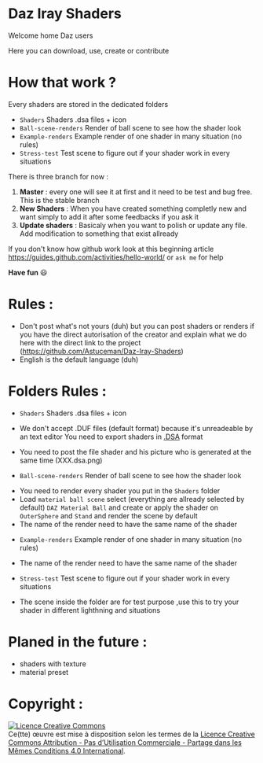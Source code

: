 # Daz Iray Shaders 
Welcome home Daz users

Here you can download, use, create or contribute

# How that work ?
Every shaders are stored in the dedicated folders

- `Shaders`               Shaders .dsa files + icon
- `Ball-scene-renders`    Render of ball scene to see how the shader look
- `Example-renders`       Example render of one shader in many situation (no rules)
- `Stress-test`           Test scene to figure out if your shader work in every situations

There is three branch for now :

1. **Master** : every one will see it at first and it need to be test and bug free. This is the stable branch
2. **New Shaders** : When you have created something completly new and want simply to add it after some feedbacks if you ask it
3. **Update shaders** : Basicaly when you want to polish or update any file. Add modification to something that exist allready


If you don't know how github work look at this beginning article https://guides.github.com/activities/hello-world/ or `ask me` for help

**Have fun**  :smiley:

# Rules :
- Don't post what's not yours (duh) but you can post shaders or renders if you have the direct autorisation of the creator and explain what we do here with the direct link to the project (https://github.com/Astuceman/Daz-Iray-Shaders)
- English is the default language (duh)

# Folders Rules :
- `Shaders`               Shaders .dsa files + icon
+ We don't accept .DUF files (default format) because it's unreadeable by an text editor
You need to export shaders in <a href="https://youtu.be/wvOotDR_cuI" target="_blank">.DSA</a> format
* You need to post the file shader and his picture who is generated at the same time (XXX.dsa.png)
- `Ball-scene-renders`    Render of ball scene to see how the shader look
* You need to render every shader you put in the `Shaders` folder 
* Load `material ball scene` select (everything are allready selected by default) `DAZ Material Ball` and create or apply the shader on `OuterSphere` and `Stand` and render the scene by default
* The name of the render need to have the same name of the shader
- `Example-renders`       Example render of one shader in many situation (no rules)
* The name of the render need to have the same name of the shader
- `Stress-test`           Test scene to figure out if your shader work in every situations
* The scene inside the folder are for test purpose ,use this to try your shader in different lighthning and situations 

# Planed in the future :
- shaders with texture
- material preset

# Copyright :

<a rel="license" href="http://creativecommons.org/licenses/by-nc-sa/4.0/"><img alt="Licence Creative Commons" style="border-width:0" src="https://i.creativecommons.org/l/by-nc-sa/4.0/88x31.png" /></a><br />Ce(tte) œuvre est mise à disposition selon les termes de la <a rel="license" href="http://creativecommons.org/licenses/by-nc-sa/4.0/">Licence Creative Commons Attribution - Pas d’Utilisation Commerciale - Partage dans les Mêmes Conditions 4.0 International</a>.
